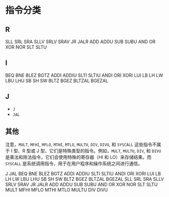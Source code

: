 
# 指令分类

## R

SLL
SRL
SRA
SLLV
SRLV
SRAV
JR
JALR
ADD
ADDU
SUB
SUBU
AND
OR
XOR
NOR
SLT
SLTU

## I

BEQ
BNE
BLEZ
BGTZ
ADDI
ADDIU
SLTI
SLTIU
ANDI
ORI
XORI
LUI
LB
LH
LW
LBU
LHU
SB
SH
SW
BLTZ
BGEZ
BLTZAL
BGEZAL

## J

- `J`
- `JAL`

## 其他

注意，`MULT`,  `MFHI`,  `MFLO`,  `MTHI`,  `MTLO`,  `MULTU`,  `DIV`,  `DIVU`, 和  `SYSCALL` 这些指令不属于 I 型、R 型或 J 型，它们是特殊类型的指令。例如，`MULT`,  `MULTU`,  `DIV`, 和  `DIVU` 是乘法和除法指令，它们会使用特殊的寄存器（HI 和 LO）来存储结果。而  `SYSCALL` 是系统调用指令，用于在用户程序和操作系统之间进行通信。

J JAL BEQ BNE BLEZ BGTZ
ADDI ADDIU SLTI SLTIU ANDI ORI
XORI LUI LB LH LW LBU
LHU SB SH SW BLTZ BGEZ
BLTZAL BGEZAL SLL SRL SRA SLLV
SRLV SRAV JR JALR ADD ADDU
SUB SUBU AND OR XOR NOR
SLT SLTU MULT MFHI MFLO MTHI
MTLO MULTU DIV DIVU
